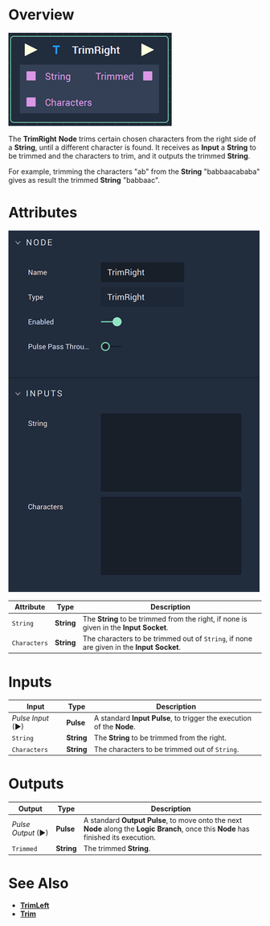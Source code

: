 # Overview

![The TrimRight Node.](../../.gitbook/assets/trimrightnode.png)

The **TrimRight** **Node** trims certain chosen characters from the right side of a **String**, until a different character is found. It receives as **Input** a **String** to be trimmed and the characters to trim, and it outputs the trimmed **String**.

For example, trimming the characters "ab" from the **String** "babbaacababa" gives as result the trimmed **String** "babbaac".

# Attributes

![The TrimRight Node Attributes.](../../.gitbook/assets/trimrightattributes.png)

|Attribute|Type|Description|
|---|---|---|
| `String`| **String** | The **String** to be trimmed from the right, if none is given in the **Input** **Socket**. |
| `Characters` | **String** | The characters to be trimmed out of `String`, if none are given in the **Input Socket**. |

# Inputs

|Input|Type|Description|
|---|---|---|
|*Pulse Input* (►)|**Pulse**|A standard **Input Pulse**, to trigger the execution of the **Node**.|
| `String` | **String** | The **String** to be trimmed from the right.|
| `Characters` | **String** | The characters to be trimmed out of `String`. |

# Outputs

|Output|Type|Description|
|---|---|---|
|*Pulse Output* (►)|**Pulse**|A standard **Output Pulse**, to move onto the next **Node** along the **Logic Branch**, once this **Node** has finished its execution.|
| `Trimmed` | **String** | The trimmed **String**. |

# See Also

* [**TrimLeft**](trimleft.md)
* [**Trim**](trim.md)




